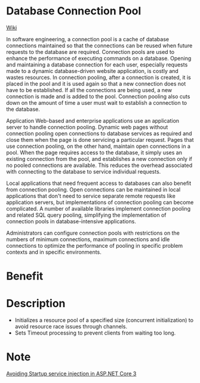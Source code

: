 # Database Connection Pool

[Wiki ]('https://en.wikipedia.org/wiki/Connection_pool')

In software engineering, a connection pool is a cache of database connections maintained so that the connections can be reused when future requests to the database are required. Connection pools are used to enhance the performance of executing commands on a database. Opening and maintaining a database connection for each user, especially requests made to a dynamic database-driven website application, is costly and wastes resources. In connection pooling, after a connection is created, it is placed in the pool and it is used again so that a new connection does not have to be established. If all the connections are being used, a new connection is made and is added to the pool. Connection pooling also cuts down on the amount of time a user must wait to establish a connection to the database.

Application
Web-based and enterprise applications use an application server to handle connection pooling. Dynamic web pages without connection pooling open connections to database services as required and close them when the page is done servicing a particular request. Pages that use connection pooling, on the other hand, maintain open connections in a pool. When the page requires access to the database, it simply uses an existing connection from the pool, and establishes a new connection only if no pooled connections are available. This reduces the overhead associated with connecting to the database to service individual requests.

Local applications that need frequent access to databases can also benefit from connection pooling. Open connections can be maintained in local applications that don't need to service separate remote requests like application servers, but implementations of connection pooling can become complicated. A number of available libraries implement connection pooling and related SQL query pooling, simplifying the implementation of connection pools in database-intensive applications.

Administrators can configure connection pools with restrictions on the numbers of minimum connections, maximum connections and idle connections to optimize the performance of pooling in specific problem contexts and in specific environments.

# Benefit




# Description
- Initializes a resource pool of a specified size (concurrent initialization) to avoid resource race issues through channels.
- Sets Timeout processing to prevent clients from waiting too long.





# Note

[Avoiding Startup service injection in ASP.NET Core 3]('https://andrewlock.net/avoiding-startup-service-injection-in-asp-net-core-3/')